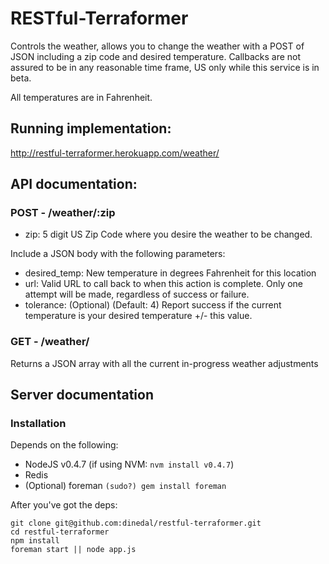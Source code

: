 # RESTful-Terraformer

Controls the weather, allows you to change the weather with a POST of JSON including a zip code and desired temperature. Callbacks are not assured to be in any reasonable time frame, US only while this service is in beta.

All temperatures are in Fahrenheit.

## Running implementation:

http://restful-terraformer.herokuapp.com/weather/

## API documentation:

### POST - /weather/:zip

-   zip: 5 digit US Zip Code where you desire the weather to be changed.

Include a JSON body with the following parameters:

-   desired_temp: New temperature in degrees Fahrenheit for this location
-   url: Valid URL to call back to when this action is complete. Only one attempt will be made, regardless of success or failure.
-   tolerance: (Optional) (Default: 4) Report success if the current temperature is your desired temperature +/- this value.

### GET - /weather/

Returns a JSON array with all the current in-progress weather adjustments

## Server documentation

### Installation

Depends on the following:

-   NodeJS v0.4.7 (if using NVM: `nvm install v0.4.7`)
-   Redis
-   (Optional) foreman `(sudo?) gem install foreman`

After you've got the deps:

    git clone git@github.com:dinedal/restful-terraformer.git
    cd restful-terraformer
    npm install
    foreman start || node app.js

